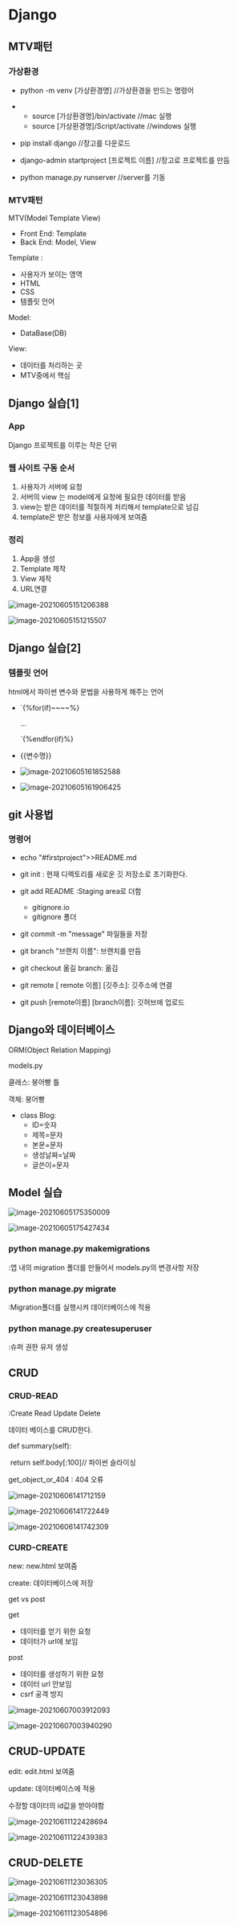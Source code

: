 # Django

## MTV패턴

### 가상환경

+ python -m venv [가상환경명] //가상환경을 만드는 명령어
+ + source [가상환경명]/bin/activate    //mac 실행
  + source [가상환경명]/Script/activate  //windows 실행

+ pip install django //장고를 다운로드
+ django-admin startproject [프로젝트 이름]  //장고로 프로젝트를 만듬
+ python manage.py runserver //server를 기동

### MTV패턴

MTV(Model Template View)

+ Front End: Template
+ Back End: Model, View

Template :

+ 사용자가 보이는 영역
+  HTML
+ CSS
+ 템플릿 언어

Model:

+ DataBase(DB)

View:

+ 데이터를 처리하는 곳
+ MTV중에서 핵심

## Django 실습[1]

### App

Django 프로젝트를 이루는 작은 단위

### 웹 사이트 구동 순서

1. 사용자가 서버에 요청
2. 서버의 view 는 model에게 요청에 필요한 데이터를 받음
3. view는 받은 데이터를 적절하게 처리해서 template으로 넘김
4. template은 받은 정보를 사용자에게 보여줌

### 정리

1. App을 생성
2. Template 제작
3. View 제작
4. URL연결

![image-20210605151206388](C:\Users\안효준\AppData\Roaming\Typora\typora-user-images\image-20210605151206388.png)

![image-20210605151215507](C:\Users\안효준\AppData\Roaming\Typora\typora-user-images\image-20210605151215507.png)

## Django 실습[2]

### 템플릿 언어

html에서 파이썬 변수와 문법을 사용하게 해주는 언어

+ `{%for(if)~~~~%}

  ...

  `{%endfor(if)%}

+ {{변수명}}
+ ![image-20210605161852588](C:\Users\안효준\AppData\Roaming\Typora\typora-user-images\image-20210605161852588.png)
+ ![image-20210605161906425](C:\Users\안효준\AppData\Roaming\Typora\typora-user-images\image-20210605161906425.png)


## git 사용법

### 명령어

+ echo "#firstproject">>README.md
+ git init : 현재 디렉토리를 새로운 깃 저장소로 초기화한다.
+ git add README :Staging area로 더함
  + gitignore.io
  + gitignore 폴더

+ git commit -m "message" 파일들을 저장
+ git branch "브랜치 이름": 브랜치를 만듬
+ git checkout 옮길 branch: 옮김

+ git remote [ remote 이름] [깃주소]: 깃주소에 연결

+ git push [remote이름] [branch이름]: 깃허브에 업로드

  

##  Django와 데이터베이스

ORM(Object Relation Mapping)

models.py

클래스: 붕어빵 틀

객체: 붕어빵

+ class Blog:
  + ID=숫자
  + 제목=문자
  +  본문=문자
  + 생성날짜=날짜
  + 글쓴이=문자

  

## Model 실습

![image-20210605175350009](C:\Users\안효준\AppData\Roaming\Typora\typora-user-images\image-20210605175350009.png)

![image-20210605175427434](C:\Users\안효준\AppData\Roaming\Typora\typora-user-images\image-20210605175427434.png)

### python manage.py makemigrations

:앱 내의 migration 폴더를 만들어서 models.py의 변경사항 저장

### python manage.py migrate

:Migration폴더를 실행시켜 데이터베이스에 적용

### python manage.py createsuperuser

:슈퍼 권한 유저 생성



## CRUD

### CRUD-READ

:Create Read Update Delete

데이터 베이스를 CRUD한다.

def summary(self):

​	return self.body[:100]// 파이썬 슬라이싱

get_object_or_404 : 404 오류

![image-20210606141712159](C:\Users\안효준\AppData\Roaming\Typora\typora-user-images\image-20210606141712159.png)

![image-20210606141722449](C:\Users\안효준\AppData\Roaming\Typora\typora-user-images\image-20210606141722449.png)

![image-20210606141742309](C:\Users\안효준\AppData\Roaming\Typora\typora-user-images\image-20210606141742309.png)

### CURD-CREATE

new: new.html 보여줌

create: 데이터베이스에 저장

get vs post

get 

+ 데이터를 얻기 위한 요청
+ 데이터가 url에 보임

post

+ 데이터를 생성하기 위한 요청
+ 데이터 url 안보임
+ csrf 공격 방지

![image-20210607003912093](C:\Users\안효준\AppData\Roaming\Typora\typora-user-images\image-20210607003912093.png)

![image-20210607003940290](C:\Users\안효준\AppData\Roaming\Typora\typora-user-images\image-20210607003940290.png)

## CRUD-UPDATE

edit: edit.html 보여줌

update: 데이터베이스에 적용

수정할 데이터의 id값을 받아야함

![image-20210611122428694](C:\Users\안효준\AppData\Roaming\Typora\typora-user-images\image-20210611122428694.png)

![image-20210611122439383](C:\Users\안효준\AppData\Roaming\Typora\typora-user-images\image-20210611122439383.png)

## CRUD-DELETE

![image-20210611123036305](C:\Users\안효준\AppData\Roaming\Typora\typora-user-images\image-20210611123036305.png)

![image-20210611123043898](C:\Users\안효준\AppData\Roaming\Typora\typora-user-images\image-20210611123043898.png)

![image-20210611123054896](C:\Users\안효준\AppData\Roaming\Typora\typora-user-images\image-20210611123054896.png)
